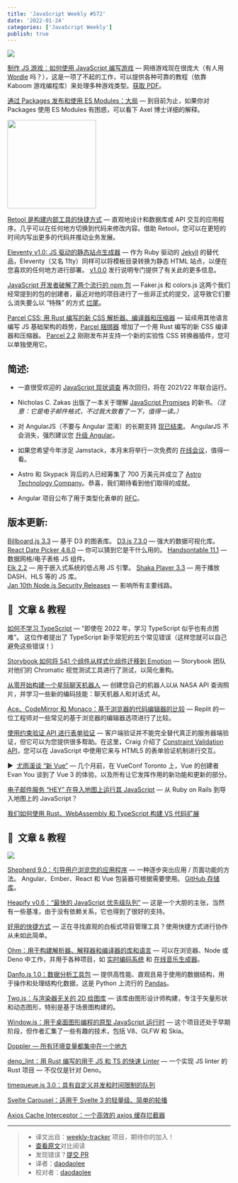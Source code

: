 ```yaml
---
title: 'JavaScript Weekly #572'
date: '2022-01-24'
categories: ['JavaScript Weekly']
publish: true
---
```


![](https://res.cloudinary.com/cpress/image/upload/w_1280,e_sharpen:60/l8tdx10bxdvn4csejwzv.jpg)

<!--以上是预览信息，图片一张或限制百字左右，前者优先-->
<!-- more -->

[制作 JS 游戏：如何使用 JavaScript 编写游戏](https://javascriptweekly.com/link/118559/web "makejsgames.com") — 网络游戏现在很庞大（有人用 [Wordle](https://javascriptweekly.com/link/118560/web) 吗？），这是一项了不起的工作，可以提供各种可靠的教程（依靠 Kaboom 游戏编程库）来处理多种游戏类型。[获取 PDF](https://javascriptweekly.com/link/118562/web)。


[通过 Packages 发布和使用 ES Modules：大局](https://javascriptweekly.com/link/118541/web "2ality.com") — 到目前为止，如果你对 Packages 使用 ES Modules 有困惑，可以看下 Axel 博士详细的解释。

<img src="https://copm.s3.amazonaws.com/82884a8a.png" style="width: 200px">

[Retool 是构建内部工具的快捷方式](https://javascriptweekly.com/link/118515/web "retool.com") — 直观地设计和数据库或 API 交互的应用程序。几乎可以在任何地方切换到代码来修改内容。借助 Retool，您可以在更短的时间内写出更多的代码并推动业务发展。

[Eleventy v1.0: JS 驱动的静态站点生成器](https://javascriptweekly.com/link/118516/web "www.11ty.dev") — 作为 Ruby 驱动的 [Jekyll](https://javascriptweekly.com/link/118517/web) 的替代品，Eleventy（又名 11ty）同样可以将模板目录转换为静态 HTML 站点，以便在您喜欢的任何地方进行部署。 [v1.0.0](https://javascriptweekly.com/link/118518/web) 发行说明专门提供了有关此的更多信息。

[JavaScript 开发者破解了两个流行的 npm 包](https://javascriptweekly.com/link/118542/web "www.theregister.com") — Faker.js 和 colors.js 这两个我们经常提到的包的创建者，最近对他的项目进行了一些非正式的提交，这导致它们要么消失要么以 “特殊” 的方式 [烂尾](https://javascriptweekly.com/link/118543/web)。

[Parcel CSS: 用 Rust 编写的新 CSS 解析器、编译器和压缩器](https://javascriptweekly.com/link/118563/web "parceljs.org") — 延续用其他语言编写 JS 基础架构的趋势，[Parcel 捆绑器](https://javascriptweekly.com/link/118564/web) 增加了一个用 Rust 编写的新 CSS 编译器和压缩器。 [Parcel 2.2](https://javascriptweekly.com/link/118565/web) 刚刚发布并支持一个新的实验性 CSS 转换器插件，您可以单独使用它。

## **简述:**

*   一直很受欢迎的 [JavaScript 现状调查](https://javascriptweekly.com/link/118544/web) 再次回归，将在 2021/22 年联合运行。
    
*   Nicholas C. Zakas 出版了一本关于理解 [JavaScript Promises](https://javascriptweekly.com/link/118567/web) 的新书。*（注意：它是电子邮件格式，不过我大致看了一下，值得一读。）*
    
*   对 AngularJS（不要与 Angular 混淆）的长期支持 [现已结束](https://javascriptweekly.com/link/118545/web)。 AngularJS 不会消失，强烈建议您 [升级 Angular](https://javascriptweekly.com/link/118546/web)。
    
*   如果您希望今年涉足 Jamstack，本月末将举行一次免费的 [在线会议](https://javascriptweekly.com/link/118555/web)，值得一看。
    
*   Astro 和 Skypack 背后的人已经筹集了 700 万美元并成立了 [Astro Technology Company](https://javascriptweekly.com/link/118568/web)。恭喜，我们期待看到他们取得的成就。
    
*   Angular 项目公布了用于类型化表单的 [RFC](https://javascriptweekly.com/link/118569/web)。
    

## **版本更新:**

[Billboard.js 3.3](https://javascriptweekly.com/link/118570/web) — 基于 D3 的图表库。
[D3.js 7.3.0](https://javascriptweekly.com/link/118519/web) — 强大的数据可视化库。 
[React Date Picker 4.6.0](https://javascriptweekly.com/link/118520/web) — 你可以猜到它是干什么用的。
[Handsontable 11.1](https://javascriptweekly.com/link/118521/web) — 数据网格/电子表格 JS 组件。  
[Elk 2.2](https://javascriptweekly.com/link/118522/web) — 用于嵌入式系统的低占用 JS 引擎。
[Shaka Player 3.3](https://javascriptweekly.com/link/118523/web) — 用于播放 DASH、HLS 等的 JS 库。  
[Jan 10th Node.js Security Releases](https://javascriptweekly.com/link/118547/web) — 影响所有主要线路。

## 📒  文章 & 教程

[如何不学习 TypeScript](https://javascriptweekly.com/link/118548/web "fettblog.eu") — “即使在 2022 年，学习 TypeScript 似乎也有点困难”。 这位作者提出了 TypeScript 新手常犯的五个常见错误（这样您就可以自己避免这些错误！）

[Storybook 如何将 541 个组件从样式化组件迁移到 Emotion](https://javascriptweekly.com/link/118549/web "storybook.js.org") — Storybook 团队对他们的 Chromatic 视觉测试工具进行了测试，以简化重构。

[从零开始构建一个星际聊天机器人](https://javascriptweekly.com/link/118526/web "bit.ly") — 创建您自己的机器人以从 NASA API 查询照片，并学习一些新的编码技能：聊天机器人和对话式 AI。

[Ace、CodeMirror 和 Monaco：基于浏览器的代码编辑器的比较](https://javascriptweekly.com/link/118551/web "blog.replit.com") — Replit 的一位工程师对一些常见的基于浏览器的编辑器选项进行了比较。

[使用约束验证 API 进行表单验证](https://javascriptweekly.com/link/118556/web "blog.openreplay.com") — 客户端验证并不能完全替代真正的服务器端验证，但它可以为您提供很多帮助。在这里，Craig 介绍了 [Constraint Validation API](https://javascriptweekly.com/link/118557/web)，您可以在 JavaScript 中使用它来与 HTML5 的表单验证机制进行交互。

▶  [尤雨溪谈 “新 Vue”](https://javascriptweekly.com/link/118571/web "www.youtube.com") — 几个月前，在 VueConf Toronto 上，Vue 的创建者 Evan You 谈到了 Vue 3 的体验，以及所有让它发挥作用的新功能和更新的部分。

[电子邮件服务 “HEY” 在导入地图上运行其 JavaScript](https://javascriptweekly.com/link/118572/web) — 从 Ruby on Rails 到导入地图上的 JavaScript？

[我们如何使用 Rust、WebAssembly 和 TypeScript 构建 VS 代码扩展](https://javascriptweekly.com/link/118552/web)  

## 📒  文章 & 教程

![](https://res.cloudinary.com/cpress/image/upload/w_1280,e_sharpen:60/v0uns9vysvp6ooxciyy0.jpg)

[Shepherd 9.0：引导用户浏览您的应用程序](https://javascriptweekly.com/link/118528/web "shepherdjs.dev") — 一种逐步突出应用 / 页面功能的方法。 Angular、Ember、React 和 Vue 包装器可根据需要使用。 [GitHub 存储库](https://javascriptweekly.com/link/118529/web)。

[Heapify v0.6：“最快的 JavaScript 优先级队列”](https://javascriptweekly.com/link/118530/web "github.com") — 这是一个大胆的主张，当然有一些基准，由于没有依赖关系，它也得到了很好的支持。

[好用的快捷方式](https://javascriptweekly.com/link/118531/web "shortcut.com") — 正在寻找直观的白板式项目管理工具？使用快捷方式进行协作从未如此简单。

[Ohm：用于构建解析器、解释器和编译器的库和语言](https://javascriptweekly.com/link/118532/web "github.com") — 可以在浏览器、Node 或 Deno 中工作，并用于各种项目，如 [实时编码系统](https://javascriptweekly.com/link/118533/web) 和 [在线音乐生成器](https://javascriptweekly.com/link/118534/web)。

[Danfo.js 1.0：数据分析工具包](https://javascriptweekly.com/link/118535/web "github.com") — 提供高性能、直观且易于使用的数据结构，用于操作和处理结构化数据，这是 Python 上流行的 [Pandas](https://javascriptweekly.com/link/118536/web)。

[Two.js：与渲染器无关的 2D 绘图库](https://javascriptweekly.com/link/118537/web "two.js.org") — 该库由图形设计师构建，专注于矢量形状和动态图形，特别是基于场景图构建的。

[Window.js：用于桌面图形编程的原型 JavaScript 运行时](https://javascriptweekly.com/link/118558/web "github.com") — 这个项目还处于早期阶段，但作者汇集了一些有趣的技术，包括 V8、GLFW 和 Skia。

[Doppler — 所有环境变量都集中在一个地方](https://javascriptweekly.com/link/118538/web "www.doppler.com")

[deno\_lint：用 Rust 编写的用于 JS 和 TS 的快速 Linter](https://javascriptweekly.com/link/118553/web "github.com") — 一个实现 JS linter 的 Rust 项目 — 不仅仅是针对 Deno。

[timequeue.js 3.0：具有自定义并发和时间限制的队列](https://javascriptweekly.com/link/118539/web)  

[Svelte Carousel：适用于 Svelte 3 的轻量级、简单的轮播](https://javascriptweekly.com/link/118540/web)  

[Axios Cache Interceptor：一个高效的 axios 缓存拦截器](https://javascriptweekly.com/link/118554/web) 

---
> * 译文出自：[weekly-tracker](https://github.com/FEDarling/weekly-tracker) 项目，期待你的加入！
> * [查看原文](https://javascriptweekly.com/issues/572)对比阅读
> * 发现错误？[提交 PR](https://github.com/FEDarling/weekly-tracker/blob/main/weeklys/javascript_weekly/572)
> * 译者：[daodaolee](https://github.com/daodaolee)
> * 校对者：[daodaolee](https://github.com/daodaolee)

